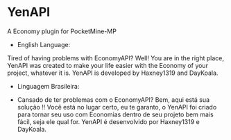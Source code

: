 # YenAPI
A Economy plugin for PocketMine-MP

- English Language:

Tired of having problems with EconomyAPI? Well! You are in the right place, YenAPI was created to make your life easier with the Economy of your project, whatever it is.
YenAPI is developed by Haxney1319 and DayKoala.

- Linguagem Brasileira:

- Cansado de ter problemas com o EconomyAPI? Bem, aqui está sua solução !! Você está no lugar certo, eu te garanto, o YenAPI foi criado para tornar seu uso com Economias dentro de seu projeto bem mais fácil, seja ele qual for.
YenAPI é desenvolvido por Haxney1319 e DayKoala.
